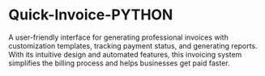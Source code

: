 # Quick-Invoice-PYTHON
A user-friendly interface for generating professional invoices with customization templates, tracking payment status, and generating reports. With its intuitive design and automated features, this invoicing system simplifies the billing process and helps businesses get paid faster.
